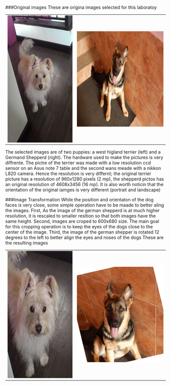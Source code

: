 ###Original images
These are origina images selected for this laboratoy
<table>
<tr>
<td>
	<img src="wes.jpg" alt="Wes Original" width="300" height="400">
</td>
<td>
	<img src="zeus.jpg" alt="Zeus Original" width="400" height="300">
</td>
</tr>
</table>

The selected images are of two puppies: a west higland terrier (left) and a Germand Shepperd (right). The hardware used to make the pictures is very diffrente. The pictre of the terrier was made with a low resolution ccd sensor on an Asus note 7 table and the second wans meade with a nikkon L820 camera. Hence the resolution is very differnt; the original terrier picture has a resolution of 960x1280 pixels (2 mp), the  shepperd pictos has an original resolution of 4608x3456 (16 mp). It is also worth noticin that the orientation of the original iamges is very different (portrait and landscape)

###Image Transformation
While the position and orientaton of the dog faces is very close, some simple operation have to be maade to better aling the images. 
First, As the image of the german shepperd is at much higher resolution, it is rescaled to smaller resltion so that both images have the same height.
Second, images are croped to 600x680 size. The main goal for this cropping operation is to keep the eyes of the dogs close to the center of the image.
Third, the  image of the german shepper is rotated 12 degrees to the left to better align the eyes and noses of the dogs
These are the resulting images

<table>
<tr>
<td>
	<img src="wesFinal.jpg" alt="Wes Final" width="300" height="400">
</td>
<td>
	<img src="zeusFinal.jpg" alt="Zeus Final" width="400" height="300">
</td>
</tr>
</table>
